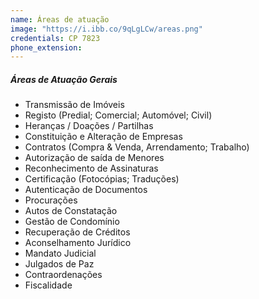 ```yaml
---
name: Áreas de atuação
image: "https://i.ibb.co/9qLgLCw/areas.png"
credentials: CP 7823
phone_extension:
---
```


##### Áreas de Atuação Gerais

- Transmissão de Imóveis
- Registo (Predial; Comercial; Automóvel; Civil)
- Heranças / Doações / Partilhas
- Constituição e Alteração de Empresas
- Contratos (Compra & Venda, Arrendamento; Trabalho)
- Autorização de saída de Menores
- Reconhecimento de Assinaturas
- Certificação (Fotocópias; Traduções)
- Autenticação de Documentos
- Procurações
- Autos de Constatação
- Gestão de Condomínio
- Recuperação de Créditos
- Aconselhamento Jurídico
- Mandato Judicial
- Julgados de Paz
- Contraordenações
- Fiscalidade
